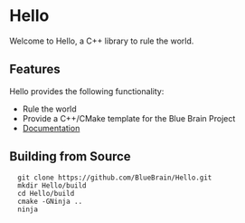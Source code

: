 # Hello

Welcome to Hello, a C++ library to rule the world.

## Features

Hello provides the following functionality:
* Rule the world
* Provide a C++/CMake template for the Blue Brain Project
* [Documentation](http://bluebrain.github.io/Hello-1.0/documentation.html)

## Building from Source

```
  git clone https://github.com/BlueBrain/Hello.git
  mkdir Hello/build
  cd Hello/build
  cmake -GNinja ..
  ninja
```
